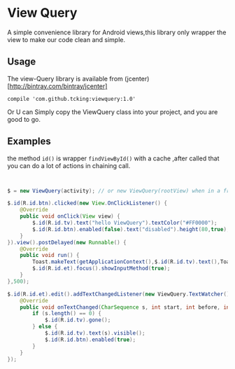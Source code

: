 # View Query

A simple convenience library for Android views,this library only wrapper the view to make our code clean and simple.
 
 ## Usage
 
 The view-Query library is available from (jcenter)[http://bintray.com/bintray/jcenter]
 
 `compile 'com.github.tcking:viewquery:1.0'`
 
 Or U can Simply copy the ViewQuery class into your project,  and you are good to go.
 
 ## Examples
 
 the method `id()` is wrapper `findViewById()` with a cache ,after called that you can do a lot of actions in chaining call.
 
 ``` java
 
 
 $ = new ViewQuery(activity); // or new ViewQuery(rootView) when in a fragment or inflate a view
 
 $.id(R.id.btn).clicked(new View.OnClickListener() {
     @Override
     public void onClick(View view) {
         $.id(R.id.tv).text("hello ViewQuery").textColor("#FF0000");
         $.id(R.id.btn).enabled(false).text("disabled").height(80,true);
     }
 }).view().postDelayed(new Runnable() {
     @Override
     public void run() {
         Toast.makeText(getApplicationContext(),$.id(R.id.tv).text(),Toast.LENGTH_SHORT).show();
         $.id(R.id.et).focus().showInputMethod(true);
     }
 },500);

 $.id(R.id.et).edit().addTextChangedListener(new ViewQuery.TextWatcher(){
     @Override
     public void onTextChanged(CharSequence s, int start, int before, int count) {
         if (s.length() == 0) {
             $.id(R.id.tv).gone();
         } else {
             $.id(R.id.tv).text(s).visible();
             $.id(R.id.btn).enabled(true);
         }
     }
 });
         
 
 ```